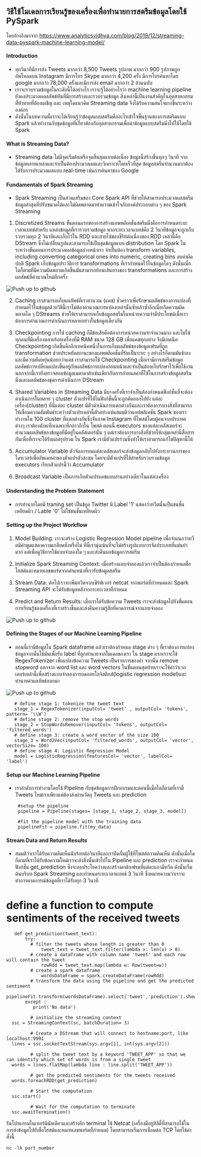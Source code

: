 ## วิธีใช้โมเดลการเรียนรู้ของเครื่องเพื่อทำนายการสตรีมข้อมูลโดยใช้ PySpark
โดยอ้างอิงมาจาก https://www.analyticsvidhya.com/blog/2019/12/streaming-data-pyspark-machine-learning-model/

#### Introduction
- ทุกวินาทีมีการส่ง Tweets มากกว่า 8,500 Tweets รูปภาพ มากกว่า 900 รูปภาพถูกอัพโหลดบน Instagram มีการโทร Skype มากกว่า 4,200 ครั้ง มีการโทรค้นหาโดย google มากกว่า 78,000 ครั้งและมีการส่ง email มากกว่า 2 ล้านฉบับ
- เราจะรวบรวมข้อมูลในระดับนี้ได้อย่างไร เราจะรู้ได้อย่างไรว่า machine learning pipeline  ยังคงประมวลผลลลัพธ์ทันที่มีการสร้างและรวบรวมข้อมูล สิ่งเหล่านี้เป็นงานสำคัญในอุตสาหกกรมที่ท้าทายที่ต้องเผชิญ และ เหตุใดแนวคิด Streaming data จึงได้รับความสนใจมากขึ้นระหว่างองค์กร
- ดังนั้นในบทความนี้เราจะได้เรียนรู้ว่าข้อมูลแบบสตรีมคืออะไรเข้าใจพื้นฐานของการสตรีมแบบ Spark แล้วทำงานกับชุดข้อมูลที่เกี่ยวข้องกับอุตสาหกรรมเพื่อนำข้อมูลแบบสตรีมมิ่งไปใช้โดยใช้ Spark

#### What is Streaming Data?
- Streaming data ไม่มีจุดเริ่มต้นหรือจุดสิ้นสุดแบบต่อเนื่อง ข้อมูลนี้สร้างขึ้นทุกๆ วินาที จากข้อมูลหลายแหล่งและจำเป็นต้องประมวลผลและวิเคราะห์โดยเร็วที่สุด ข้อมูลสตรีมจำนวนมากต้องได้รับการประมวลผลแบบ real-time เช่นการค้นหาของ Google 

#### Fundamentals of Spark Streaming
- Spark Streaming เป็นส่วนเสริมของ Core Spark API ที่ช่วยให้สามารถประมวลผลสตรีมข้อมูลล่าสุดที่ปรับขนาดได้และไม่ผิดพลาดมาทำความเข้าใจกับองค์ประกอบต่าง ๆ ของ Spark Streaming
1. Discretized Streams
 ขั้นตอนแรกของการสร้างแอพพลิเคชั่นสตรีมมิ่งคือการกำหนดระยะเวลาแบทช์สำหรับ  แหล่งข้อมูลที่เรารวบรวมข้อมูล หากระยะเวลาแบทช์คือ 2 วินาทีข้อมูลจะถูกเก็บรวบรวมทุก  2 วินาทีและเก็บไว้ใน RDD และสายโซ่ของซีรีย์ต่อเนื่องของ RDD เหล่านี้คือ DStream  ซึ่งไม่เปลี่ยนรูปและสามารถใช้เป็นชุดข้อมูลแบบ distribution โดย Spark ในระหว่างขั้นตอนการประมวลผลข้อมูลล่วงหน้าเรา จำเป็นต้อง  transform variables, including converting categorical ones into numeric, creating        bins ลบค่าผิดปกติ Spark เก็บข้อมูลประวัติการ transformations ที่เรากำหนดไว้ในข้อมูลใดๆ ดังนั้นเมื่อใดก็ตามที่มีความผิดพลาดเกิดขึ้นมันสามารถย้อนเส้นทางของ         transformations และการสร้างผลลัพธ์ที่คำนวณใหม่อีกครั้ง


![Push up to github](https://cdn.analyticsvidhya.com/wp-content/uploads/2019/12/Screenshot-from-2019-12-04-16-27-27.png)

2. Caching เราสามารถเก็บผลลัพธ์ที่เราคำนวณ (แคช) ชั่วคราวเพื่อรักษาผลลัพธ์ของการแปลงที่กำหนดไว้ในข้อมูลด้วยวิธีนี้เราไม่ต้องคำนวณการแปลงเหล่านั้นซ้ำแล้วซ้ำอีกเมื่อเกิดความผิดพลาดใด ๆ DStreams ช่วยให้เราสามารถเก็บข้อมูลสตรีมในหน่วยความจำมีประโยชน์เมื่อเราต้องการคำนวณการดำเนินการหลายอย่างในข้อมูลเดียวกัน

3. Checkpointing การใช้ caching ก็มีข้อเสียคือต้องการหน่วยความจำจำนวนมาก และไม่ใช่ทุกคนที่มีเครื่องหลายร้อยเครื่องที่มี RAM ขนาด 128 GB เพื่อแคชทุกอย่าง จึงมีเทคนิค Checkpointing เกิดขึ้นคืออีกเทคนิคหนึ่งในการเก็บผลลัพธ์ของข้อมูลเฟรมที่ถูก transformation ช่วยประหยัดสถานะของแอพพลิเคชั่นที่รันเป็นระยะ ๆ  อย่างไรก็ตามมันช้าลงและมีความยืดหยุ่นน้อยกว่าแคช   เราสามารถใช้ Checkpointing เมื่อเรามีการสตรีมข้อมูล ผลลัพธ์การเปลี่ยนแปลงขึ้นอยู่กับผลลัพธ์การแปลงก่อนหน้าและจำเป็นต้องเก็บรักษาไว้เพื่อใช้งาน นอกจากนี้เรายังตรวจสอบข้อมูลเมตาดาต้าเช่นเดียวกับการกำหนดค่าที่ใช้ในการสร้างข้อมูลสตรีมมิ่งและผลลัพธ์ของชุดการดำเนินการ DStream

4. Shared Variables in Streaming Data มีบางครั้งที่เราจำเป็นต้องกำหนดฟังก์ชั่นที่จะต้องดำเนินการในหลาย ๆ cluster ตัวแปรที่ใช้ในฟังก์ชั่นนี้จะถูกคัดลอกไปยัง แต่ละเครื่อง(cluster) ที่นี่แต่ละ cluster มีตัวดำเนินการแตกต่างกันและเราต้องการบางสิ่งที่สามารถให้เชื่อมความสัมพันธ์ระหว่างตัวแปรเหล่านี้ตัวอย่างเช่นสมมติว่าแอปพลิเคชัน Spark ของเราทำงานใน 100 cluster ที่แตกต่างกันซึ่งจับภาพ Instagram ที่โพสต์โดยผู้คนจากประเทศต่างๆ เราต้องนับแท็กเฉพาะที่กล่าวถึงใน โพสต์ ตอนนี้ executors ของแต่ละคลัสเตอร์จะคำนวณผลลัพธ์ของข้อมูลที่มีอยู่ในคลัสเตอร์นั้น ๆ แต่เราต้องการบางสิ่งที่ช่วยให้กลุ่มเหล่านี้สื่อสารกันเพื่อที่เราจะได้รับผลสรุปรวม ใน Spark เรามีตัวแปรร่วมซึ่งทำให้เราสามารถแก้ไขปัญหานี้ได้

5. Accumulator Variable ตัวจัดการบนแต่ละคลัสเตอร์จะส่งข้อมูลกลับไปยังกระบวนการของไดรเวอร์เพื่ออัพเดทค่าของตัวแปรตัวสะสม โดยจะมีตัวแปรที่ใช้สำหรับรวบรวมข้อมูล executors เรียกตัวแปรนี้ว่า Accumulator
  
6. Broadcast Variable เป็นการเก็บตัวแปรแคชแบบอ่านอย่างเดียวในแต่ละเครื่อง
  
#### Understanding the Problem Statement
 - การทำนายโดยมี traning set เป็นข้อูล Twitter มี Label '1' แสดงว่าทวีตนั้นเป็นชนชั้นเหยียดผิว / Lable '0' ไม่ใช่ชนชั้นเหยียดผิว 

#### Setting up the Project Workflow
1. Model Building:  เราจะสร้าง Logistic Regression Model pipeline เพื่อจำแนกว่าทวีตมีคำพูดแสดงความเกลียดชังหรือไม่ ที่นี่เรามุ่งเน้นที่จะไม่สร้างรูปแบบการจัดประเภทที่แม่นยำมาก แต่เพื่อดูวิธีการใช้แบบจำลองใด ๆ และส่งคืนผลข้อมูลการสตรีม

2. Initialize Spark Streaming Context: เมื่อสร้างแบบจำลองแล้วเราจำเป็นต้องกำหนดชื่อโฮสต์และหมายเลขพอร์ตจากตำแหน่งที่เรารับข้อมูลสตรีม

3. Stream Data: ต่อไปเราจะเพิ่มทวีตจากเซิร์ฟเวอร์ netcat จากพอร์ตที่กำหนดและ Spark Streaming API จะได้รับข้อมูลหลังจากระยะเวลาที่กำหนด

4. Predict and Return Results: เมื่อเราได้รับข้อความ Tweets เราจะส่งข้อมูลไปยังขั้นตอนการเรียนรู้ของเครื่องที่เราสร้างขึ้นและส่งคืนความรู้สึกที่คาดการณ์จากแบบจำลอง

![Push up to github](https://cdn.analyticsvidhya.com/wp-content/uploads/2019/12/overview.png)

#### Defining the Stages of our Machine Learning Pipeline
- ตอนนี้เรามีข้อมูลใน Spark dataframe แล้วเราต้องกำหนด stage ต่าง ๆ ที่เราต้องการแปลงข้อมูลจากนั้นใช้มันเพื่อรับ label ที่ถูกทำนายจากโมเดลของเรา
ใน stage แรกเราจะใช้ RegexTokenizer เพื่อแปลงข้อความ Tweets เป็นรายการของคำ จากนั้น remove stopword ออกจาก word list และ word vectors ในขั้นตอนสุดท้ายเราจะใช้คำว่าเวกเตอร์เหล่านี้เพื่อสร้างแบบจำลองการถดถอยโลจิสติกส์(logistic regression model)และทำนายค่าผลลัพธ์ออกมา

![Push up to github](https://cdn.analyticsvidhya.com/wp-content/uploads/2019/12/pipeline_streaming.png)

       # define stage 1: tokenize the tweet text    
       stage_1 = RegexTokenizer(inputCol= 'tweet' , outputCol= 'tokens', pattern= '\\W')
       # define stage 2: remove the stop words
       stage_2 = StopWordsRemover(inputCol= 'tokens', outputCol= 'filtered_words')
       # define stage 3: create a word vector of the size 100
       stage_3 = Word2Vec(inputCol= 'filtered_words', outputCol= 'vector', vectorSize= 100)
       # define stage 4: Logistic Regression Model
       model = LogisticRegression(featuresCol= 'vector', labelCol= 'label')

#### Setup our Machine Learning Pipeline
- เราลำดับการทำงานโดยใช้ Pipeline  กับชุดข้อมูลการฝึกอบรมและตอนนี้เมื่อใดก็ตามที่เรามี Tweets ใหม่เราเพียงแค่ต้องส่งผ่านวัตถุ Tweets และ prediction
     
       #setup the pipeline
       pipeline = Pipeline(stages= [stage_1, stage_2, stage_3, model])

       #fit the pipeline model with the training data
       pipelineFit = pipeline.fit(my_data)
      
#### Stream Data and Return Results

- สมมติว่าเราได้รับความคิดเห็นนับร้อยต่อวินาทีและเราปิดกั้นผู้ใช้ที่โพสต์ความคิดเห็น ดังนั้นเมื่อใดก็ตามที่เราได้รับข้อความใหม่เราจะส่งสิ่งนั้นเข้าไปใน Pipeline  และ prediction เราจะกำหนดฟังก์ชั่น get_prediction ซึ่งจะลบประโยคว่างและสร้างดาต้าเฟรมที่แต่ละแถวมีทวีต ดังนั้นเริ่มต้นบริบท Spark Streaming และกำหนดระยะเวลาแบทช์ 3 วินาที ซึ่งหมายความว่าเราจะทำการคาดการณ์ข้อมูลที่เราได้รับทุก 3 วินาที

# define a function to compute sentiments of the received tweets
       def get_prediction(tweet_text):
	       try:
             # filter the tweets whose length is greater than 0
		         tweet_text = tweet_text.filter(lambda x: len(x) > 0)
             # create a dataframe with column name 'tweet' and each row will contain the tweet
		         rowRdd = tweet_text.map(lambda w: Row(tweet=w))
             # create a spark dataframe
		         wordsDataFrame = spark.createDataFrame(rowRdd)
             # transform the data using the pipeline and get the predicted sentiment
		         pipelineFit.transform(wordsDataFrame).select('tweet','prediction').show()
	       except : 
		      print('No data')
    
             # initialize the streaming context 
      ssc = StreamingContext(sc, batchDuration= 3)

             # Create a DStream that will connect to hostname:port, like localhost:9991
      lines = ssc.socketTextStream(sys.argv[1], int(sys.argv[2]))

             # split the tweet text by a keyword 'TWEET_APP' so that we can identify which set of words is from a single tweet
      words = lines.flatMap(lambda line : line.split('TWEET_APP'))

             # get the predicted sentiments for the tweets received
      words.foreachRDD(get_prediction)

             # Start the computation
      ssc.start()             

             # Wait for the computation to terminate
      ssc.awaitTermination()  
      
   รันโปรแกรมในเทอร์มินัลเดียวและสร้างอีก terminal ใช้ Netcat (เครื่องมือยูทิลิตี้ที่สามารถใช้ในการส่งข้อมูลไปยังชื่อโฮสต์และหมายเลขพอร์ตที่กำหนด) โดยสามารถเริ่มการเชื่อมต่อ TCP โดยใช้คำสั่งนี้
   
   	nc -lk port_number
    
      
      

